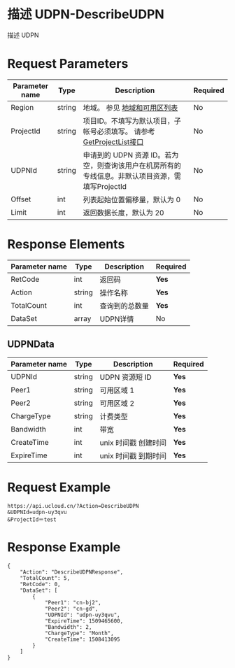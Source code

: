 # 描述 UDPN-DescribeUDPN

描述 UDPN

# Request Parameters
|Parameter name|Type|Description|Required|
|---|---|---|---|
|Region|string|地域。 参见 [地域和可用区列表](../summary/regionlist.html)|No|
|ProjectId|string|项目ID。不填写为默认项目，子帐号必须填写。 请参考[GetProjectList接口](../summary/get_project_list.html)|No|
|UDPNId|string|申请到的 UDPN 资源 ID。若为空，则查询该用户在机房所有的专线信息。非默认项目资源，需填写ProjectId|No|
|Offset|int|列表起始位置偏移量，默认为 0|No|
|Limit|int|返回数据长度，默认为 20|No|

# Response Elements
|Parameter name|Type|Description|Required|
|---|---|---|---|
|RetCode|int|返回码|**Yes**|
|Action|string|操作名称|**Yes**|
|TotalCount|int|查询到的总数量|**Yes**|
|DataSet|array|UDPN详情|No|

## UDPNData
|Parameter name|Type|Description|Required|
|---|---|---|---|
|UDPNId|string|UDPN 资源短 ID|**Yes**|
|Peer1|string|可用区域 1|**Yes**|
|Peer2|string|可用区域 2|**Yes**|
|ChargeType|string|计费类型|**Yes**|
|Bandwidth|int|带宽|**Yes**|
|CreateTime|int|unix 时间戳 创建时间|**Yes**|
|ExpireTime|int|unix 时间戳 到期时间|**Yes**|

# Request Example
```
https://api.ucloud.cn/?Action=DescribeUDPN
&UDPNId=udpn-uy3qvu
&ProjectId＝test
```

# Response Example
```
{
    "Action": "DescribeUDPNResponse", 
    "TotalCount": 5, 
    "RetCode": 0, 
    "DataSet": [
        {
            "Peer1": "cn-bj2", 
            "Peer2": "cn-gd", 
            "UDPNId": "udpn-uy3qvu", 
            "ExpireTime": 1509465600, 
            "Bandwidth": 2, 
            "ChargeType": "Month", 
            "CreateTime": 1508413095
        }
    ]
}
```

